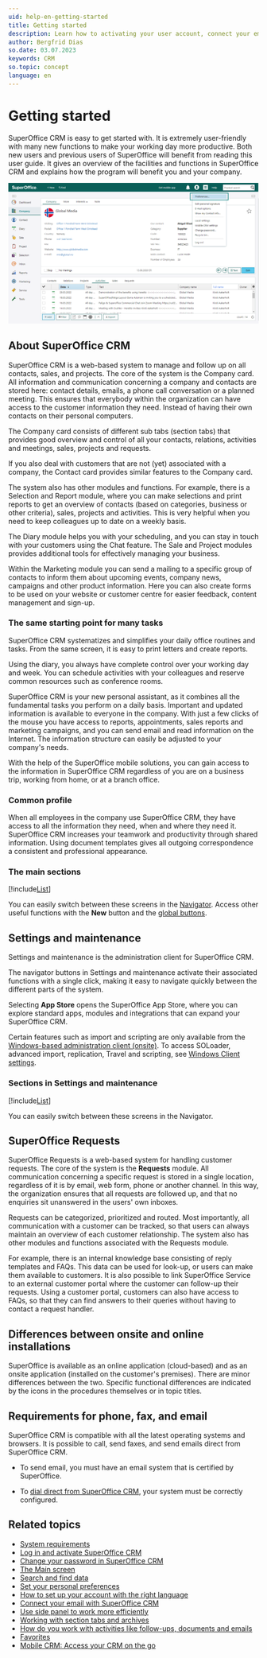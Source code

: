 ```yaml
---
uid: help-en-getting-started
title: Getting started
description: Learn how to activating your user account, connect your email and documents, and set your personal preferences.
author: Bergfrid Dias
so.date: 03.07.2023
keywords: CRM
so.topic: concept
language: en
---
```


# Getting started

SuperOffice CRM is easy to get started with. It is extremely user-friendly with many new functions to make your working day more productive. Both new users and previous users of SuperOffice will benefit from reading this user guide. It gives an overview of the facilities and functions in SuperOffice CRM and explains how the program will benefit you and your company.

![Go to your personal setting and choose the setting you want to change -screenshot][img1]

## About SuperOffice CRM

SuperOffice CRM is a web-based system to manage and follow up on all contacts, sales, and projects. The core of the system is the Company card. All information and communication concerning a company and contacts are stored here: contact details, emails, a phone call conversation or a planned meeting. This ensures that everybody within the organization can have access to the customer information they need. Instead of having their own contacts on their personal computers.

The Company card consists of different sub tabs (section tabs) that provides good overview and control of all your contacts, relations, activities and meetings, sales, projects and requests.

If you also deal with customers that are not (yet) associated with a company, the Contact card provides similar features to the Company card.

The system also has other modules and functions. For example, there is a Selection and Report module, where you can make selections and print reports to get an overview of contacts (based on categories, business or other criteria), sales, projects and activities. This is very helpful when you need to keep colleagues up to date on a weekly basis.

The Diary module helps you with your scheduling, and you can stay in touch with your customers using the Chat feature. The Sale and Project modules provides additional tools for effectively managing your business.

Within the Marketing module you can send a mailing to a specific group of contacts to inform them about upcoming events, company news, campaigns and other product information. Here you can also create forms to be used on your website or customer centre for easier feedback, content management and sign-up.

### The same starting point for many tasks

SuperOffice CRM systematizes and simplifies your daily office routines and tasks. From the same screen, it is easy to print letters and create reports.

Using the diary, you always have complete control over your working day and week. You can schedule activities with your colleagues and reserve common resources such as conference rooms.

SuperOffice CRM is your new personal assistant, as it combines all the fundamental tasks you perform on a daily basis. Important and updated information is available to everyone in the company. With just a few clicks of the mouse you have access to reports, appointments, sales reports and marketing campaigns, and you can send email and read information on the Internet. The information structure can easily be adjusted to your company's needs.

With the help of the SuperOffice mobile solutions, you can gain access to the information in SuperOffice CRM regardless of you are on a business trip, working from home, or at a branch office.

### Common profile

When all employees in the company use SuperOffice CRM, they have access to all the information they need, when and where they need it. SuperOffice CRM increases your teamwork and productivity through shared information. Using document templates gives all outgoing correspondence a consistent and professional appearance.

### The main sections

[!include[List](includes/list-crm-sections.md)]

You can easily switch between these screens in the [Navigator][1]. Access other useful functions with the **New** button and the [global buttons][3].

## Settings and maintenance

Settings and maintenance is the administration client for SuperOffice CRM.

The navigator buttons in Settings and maintenance activate their associated functions with a single click, making it easy to navigate quickly between the different parts of the system.

Selecting **App Store** opens the SuperOffice App Store, where you can explore standard apps, modules and integrations that can expand your SuperOffice CRM.

Certain features such as import and scripting are only available from the [Windows-based administration client (onsite)][1]. To access SOLoader, advanced import, replication, Travel and scripting, see [Windows Client settings][20].

### Sections in Settings and maintenance

[!include[List](includes/list-admin-sections.md)]

You can easily switch between these screens in the Navigator.

## SuperOffice Requests

SuperOffice Requests is a web-based system for handling customer requests. The core of the system is the **Requests** module. All communication concerning a specific request is stored in a single location, regardless of it is by email, web form, phone or another channel. In this way, the organization ensures that all requests are followed up, and that no enquiries sit unanswered in the users' own inboxes.

Requests can be categorized, prioritized and routed. Most importantly, all communication with a customer can be tracked, so that users can always maintain an overview of each customer relationship. The system also has other modules and functions associated with the Requests module.

For example, there is an internal knowledge base consisting of reply templates and FAQs. This data can be used for look-up, or users can make them available to customers. It is also possible to link SuperOffice Service to an external customer portal where the customer can follow-up their requests. Using a customer portal, customers can also have access to FAQs, so that they can find answers to their queries without having to contact a request handler.

## Differences between onsite and online installations

SuperOffice is available as an online application (cloud-based) and as an onsite application (installed on the customer's premises). There are minor differences between the two. Specific functional differences are indicated by the icons in the procedures themselves or in topic titles.

## Requirements for phone, fax, and email

SuperOffice CRM is compatible with all the latest operating systems and browsers. It is possible to call, send faxes, and send emails direct from SuperOffice CRM.

* To send email, you must have an email system that is certified by SuperOffice.

* To [dial direct from SuperOffice CRM][16], your system must be correctly configured.

## Related topics

* [System requirements][21]
* [Log in and activate SuperOffice CRM][6]
* [Change your password in SuperOffice CRM][5]
* [The Main screen][2]
* [Search and find data][14]
* [Set your personal preferences][7]
* [How to set up your account with the right language][15]
* [Connect your email with SuperOffice CRM][8]
* [Use side panel to work more efficiently][4]
* [Working with section tabs and archives][12]
* [How do you work with activities like follow-ups, documents and emails][13]
* [Favorites][11]
* [Mobile CRM: Access your CRM on the go][9]

<!-- Referenced links -->
[1]: main-screen/navigator.md
[3]: main-screen/index.md#global-buttons
[2]: main-screen/index.md
[4]: main-screen/side-panel.md
[5]: login.md#forgot-password
[6]: login.md
[7]: preferences.md
[8]: connect-email-and-documents.md
[9]: ../../mobile/superoffice-mobile/learn/index.md

[11]: ../basics/fav.md
[12]: ../section-tabs/index.md
[13]: ../activity/index.md
[14]: ../../search-options/learn/index.md
[15]: ../../globalization-and-localization/learn/change-language.md
[16]: ../../diary/learn/phone-call/preferences.md
[20]: ../../onsite/win-client/learn/index.md
[21]: ../../onsite/requirements/index.md

<!-- Referenced images -->
[img1]: media/getstarted-personalsettings.png
